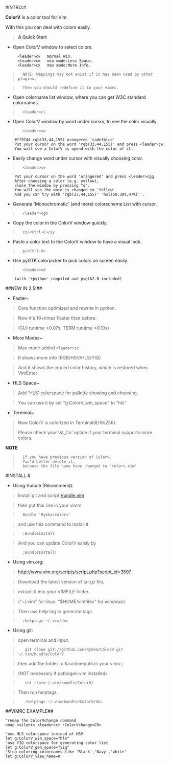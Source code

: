 
#INTRO:#

**ColorV** is a color tool for Vim.
 
With this you can deal with colors easily.
    
>  **A Quick Start**

* Open ColorV window to select colors. 

        <leader>cv   Normal Win.
        <leader>cm   min mode:Less Space.
        <leader>cx   max mode:More Info.

>       NOTE: Mappings may not exist if it has been used by other plugins.
 
>       Then you should redefine it in your vimrc.

* Open colorname list window, where you can get W3C standard colornames.
 
>       <leader>cl

* Open ColorV window by word under cursor, to see the color visually.

>       <leader>cw
        #ff9744 rgb(33,44,155) orangered 'cadetblue'
        Put your cursor on the word 'rgb(33,44,155)' and press <leader>cw.
        You will see a ColorV is opend with the color of it.

* Easily change word under cursor with visually choosing color.
 
>       <leader>ce
        Put your cursor on the word 'orangered' and press <leader>cgg.
        After choosing a color (e.g. yellow),
        close the window by pressing "q". 
        You will see the word is changed to 'Yellow'.
        And you can try with 'rgb(33,44,155)' 'hsl(50,30%,47%)' .

* Generate 'Monochromatic' (and more) colorscheme List with cursor.
 
>       <leader>cgm

*  Copy the color in the ColorV window quickly.

>       cc/<Ctrl-C>/yy

* Paste a color text to the ColorV window to have a visual look.

>       p/<Ctrl-V>

* Use pyGTK colorpicker to pick colors on screen easily.
 
>       <leader>cd
        (with '+python' compiled and pygtk2.0 included)

##NEW IN 2.5:##
+ Faster~

>   Core function optimized and rewrite in python.

>   Now it's 10+times Faster than before.

>   (GUI runtime <0.07s, TERM runtime <0.10s)

+ More Modes~

>   Max mode added `<leader>cx`  

>   It shows more info (RGB/HSV/HLS/YIQ)

>   And it shows the copied color history, which is restored when VimEnter .

+ HLS Space~

>   Add 'HLS' colorspace for pallette showing and choosing.
 
>   You can use it by set "g:ColorV_win_space" to "hls"
 
+ Terminal~

>   Now ColorV is colorized in Terminal(8/16/256).   
>
>   Please check your '&t_Co' option if your terminal supports more colors.

  **NOTE** 

>       If you have previous version of ColorV.
>       You'd better delete it.
>       because the file name have changed to 'colorv.vim'
 
#INSTALL:#
    
  * Using Vundle (Recommend): 
  
>  Install git and script [Vundle.vim](https://github.com/gmarik/vundle)

>  then put this line in your vimrc  

>       Bundle 'Rykka/colorv' 

>  and use this command to install it.  

>       :BundleInstall 

>  And you can update ColorV eaisly by

>       :BundleInstall! 

  * Using vim.org: 

>  http://www.vim.org/scripts/script.php?script_id=3597

>  Download the latest version of tar.gz file, 

>  extract it into your VIMFILE folder.

>  ("~/.vim" for linux. "$HOME/vimfiles" for windows)

>  Then use help tag to generate tags.

>       :helptags ~/.vim/doc     

  * Using git: 

>  open terminal and input.
  
>        git clone git://github.com/Rykka/ColorV.git ~/.vim/bundle/ColorV 

>  then add the folder to &runtimepath in your vimrc;

>  (NOT necessary if pathogen.vim installed) 

>        set rtp+=~/.vim/bundle/ColorV/ 

>  Then run helptags.

>        :helptags ~/.vim/bundle/ColorV/doc  

##VIMRC EXAMPLE##
    
    "remap the ColorVchange command 
    nmap <silent> <leader>cr :ColorVchange<CR>

    "use HLS colorspace instead of HSV
    let g:ColorV_win_space="hls"  
    "use YIQ colorspace for generating color list
    let g:ColorV_gen_space="yiq" 
    "Stop coloring colornames like 'Black','Navy','white'
    let g:ColorV_view_name=0
